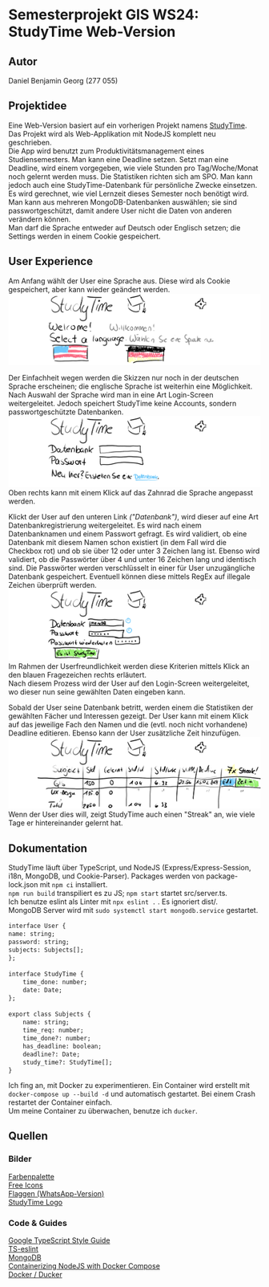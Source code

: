 # Semesterprojekt GIS WS24: StudyTime Web-Version
## Autor
Daniel Benjamin Georg (277 055)  

## Projektidee
Eine Web-Version basiert auf ein vorherigen Projekt namens [StudyTime](https://github.com/SootDan/StudyTime). Das Projekt wird als Web-Applikation mit NodeJS komplett neu geschrieben.  
Die App wird benutzt zum Produktivitätsmanagement eines Studiensemesters. Man kann eine Deadline setzen. Setzt man eine Deadline, wird einem vorgegeben, wie viele Stunden pro Tag/Woche/Monat noch gelernt werden muss. Die Statistiken richten sich am SPO. Man kann jedoch auch eine StudyTime-Datenbank für persönliche Zwecke einsetzen.  
Es wird gerechnet, wie viel Lernzeit dieses Semester noch benötigt wird. Man kann aus mehreren MongoDB-Datenbanken auswählen; sie sind passwortgeschützt, damit andere User nicht die Daten von anderen verändern können.  
Man darf die Sprache entweder auf Deutsch oder Englisch setzen; die Settings werden in einem Cookie gespeichert.  

## User Experience
Am Anfang wählt der User eine Sprache aus. Diese wird als Cookie gespeichert, aber kann wieder geändert werden.  
![Der Splashscreen](Assets/StartScreen.png)    

Der Einfachheit wegen werden die Skizzen nur noch in der deutschen Sprache erscheinen; die englische Sprache ist weiterhin eine Möglichkeit.  
Nach Auswahl der Sprache wird man in eine Art Login-Screen weitergeleitet. Jedoch speichert StudyTime keine Accounts, sondern passwortgeschützte Datenbanken.  
![Der Loginscreen](Assets/LoginScreen.png)  
Oben rechts kann mit einem Klick auf das Zahnrad die Sprache angepasst werden.    

Klickt der User auf den unteren Link *("Datenbank")*, wird dieser auf eine Art Datenbankregistrierung weitergeleitet. Es wird nach einem Datenbanknamen und einem Passwort gefragt. Es wird validiert, ob eine Datenbank mit diesem Namen schon existiert (in dem Fall wird die Checkbox rot) und ob sie über 12 oder unter 3 Zeichen lang ist. Ebenso wird validiert, ob die Passwörter über 4 und unter 16 Zeichen lang und identisch sind. Die Passwörter werden verschlüsselt in einer für User unzugängliche Datenbank gespeichert. Eventuell können diese mittels RegEx auf illegale Zeichen überprüft werden.  
![Eine Datenbank wird erstellt](Assets/CreateDB.png)  
Im Rahmen der Userfreundlichkeit werden diese Kriterien mittels Klick an den blauen Fragezeichen rechts erläutert.  
Nach diesem Prozess wird der User auf den Login-Screen weitergeleitet, wo dieser nun seine gewählten Daten eingeben kann.  

Sobald der User seine Datenbank betritt, werden einem die Statistiken der gewählten Fächer und Interessen gezeigt. Der User kann mit einem Klick auf das jeweilige Fach den Namen und die (evtl. noch nicht vorhandene) Deadline editieren. Ebenso kann der User zusätzliche Zeit hinzufügen.  
![Das Interface](Assets/InterfaceScreen.png)
Wenn der User dies will, zeigt StudyTime auch einen "Streak" an, wie viele Tage er hintereinander gelernt hat.  

## Dokumentation  
StudyTime läuft über TypeScript, und NodeJS (Express/Express-Session, i18n, MongoDB, und Cookie-Parser). Packages werden von package-lock.json mit `npm ci` installiert.  
`npm run build` transpiliert es zu JS; `npm start` startet src/server.ts.  
Ich benutze eslint als Linter mit `npx eslint .` . Es ignoriert dist/.  
MongoDB Server wird mit `sudo systemctl start mongodb.service` gestartet.  

    interface User {
    name: string;
    password: string;
    subjects: Subjects[];
    };

    interface StudyTime {
        time_done: number;
        date: Date;
    };

    export class Subjects {
        name: string;
        time_req: number;
        time_done?: number;
        has_deadline: boolean;
        deadline?: Date;
        study_time?: StudyTime[];  
    }  
Ich fing an, mit Docker zu experimentieren. Ein Container wird erstellt mit `docker-compose up --build -d` und automatisch gestartet. Bei einem Crash restartet der Container einfach.  
Um meine Container zu überwachen, benutze ich `ducker`.  


## Quellen
### Bilder
[Farbenpalette](https://nightpalette.com/)  
[Free Icons](https://iconoir.com/)  
[Flaggen (WhatsApp-Version)](https://emojipedia.org/)  
[StudyTime Logo](https://www.flaticon.com/)    

### Code & Guides
[Google TypeScript Style Guide](https://google.github.io/styleguide/tsguide.html)  
[TS-eslint](https://typescript-eslint.io/)  
[MongoDB](https://www.mongodb.com/resources/languages/express-mongodb-rest-api-tutorial)  
[Containerizing NodeJS with Docker Compose](https://www.digitalocean.com/community/tutorials/containerizing-a-node-js-application-for-development-with-docker-compose#step-5-testing-the-application)  
[Docker / Ducker](https://wiki.archlinux.org/title/Docker)